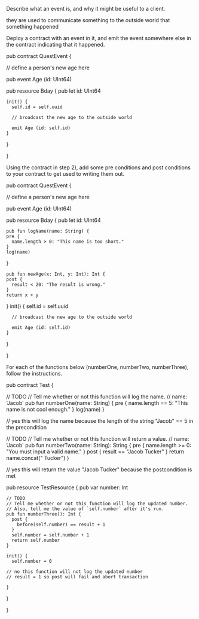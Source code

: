 Describe what an event is, and why it might be useful to a client.

they are used to communicate something to the outside world that something happened 




Deploy a contract with an event in it, and emit the event somewhere else in the contract indicating that it happened.

pub contract QuestEvent {

  // define a person's new age here

  pub event Age (id: UInt64)

  pub resource Bday {
    pub let id: UInt64

    init() {
      self.id = self.uuid

      // broadcast the new age to the outside world

      emit Age (id: self.id)
    }

  }

}




Using the contract in step 2), add some pre conditions and post conditions to your contract to get used to writing them out.

pub contract QuestEvent {

  // define a person's new age here

  pub event Age (id: UInt64)

  pub resource Bday {
    pub let id: UInt64
      
    pub fun logName(name: String) {
    pre {
      name.length > 0: "This name is too short."
    }
    log(name)
  }

    pub fun newAge(x: Int, y: Int): Int {
    post {
      result < 20: "The result is wrong."
    }
    return x + y
  }
    init() {
      self.id = self.uuid

      // broadcast the new age to the outside world

      emit Age (id: self.id)
    }

  }

}



For each of the functions below (numberOne, numberTwo, numberThree), follow the instructions.

pub contract Test {

  // TODO
  // Tell me whether or not this function will log the name.
  // name: 'Jacob'
  pub fun numberOne(name: String) {
    pre {
      name.length == 5: "This name is not cool enough."
    }
    log(name)
  }

  // yes this will log the name because the length of the string "Jacob" == 5 in the precondition


  // TODO
  // Tell me whether or not this function will return a value.
  // name: 'Jacob'
  pub fun numberTwo(name: String): String {
    pre {
      name.length >= 0: "You must input a valid name."
    }
    post {
      result == "Jacob Tucker"
    }
    return name.concat(" Tucker")
  }

  // yes this will return the value "Jacob Tucker" because the postcondition is met

  pub resource TestResource {
    pub var number: Int

    // TODO
    // Tell me whether or not this function will log the updated number.
    // Also, tell me the value of `self.number` after it's run.
    pub fun numberThree(): Int {
      post {
        before(self.number) == result + 1
      }
      self.number = self.number + 1
      return self.number
    }

    init() {
      self.number = 0

    // no this function will not log the updated number
    // result = 1 so post will fail and abort transaction 
    
    }

  }

}
